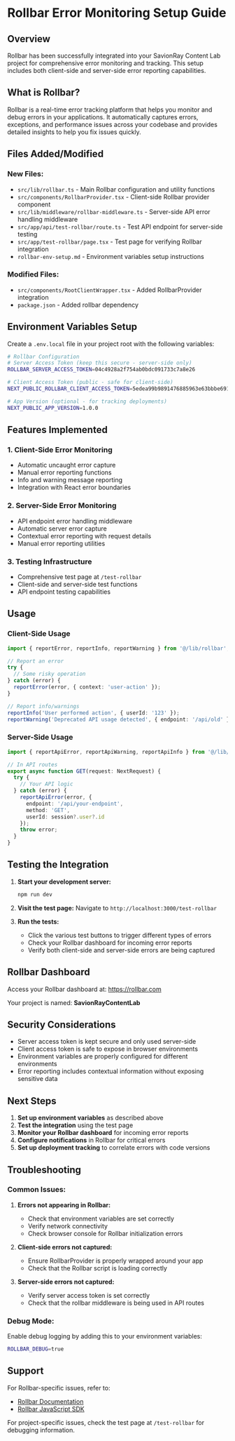 # Rollbar Error Monitoring Setup Guide

## Overview

Rollbar has been successfully integrated into your SavionRay Content Lab project for comprehensive error monitoring and tracking. This setup includes both client-side and server-side error reporting capabilities.

## What is Rollbar?

Rollbar is a real-time error tracking platform that helps you monitor and debug errors in your applications. It automatically captures errors, exceptions, and performance issues across your codebase and provides detailed insights to help you fix issues quickly.

## Files Added/Modified

### New Files:
- `src/lib/rollbar.ts` - Main Rollbar configuration and utility functions
- `src/components/RollbarProvider.tsx` - Client-side Rollbar provider component
- `src/lib/middleware/rollbar-middleware.ts` - Server-side API error handling middleware
- `src/app/api/test-rollbar/route.ts` - Test API endpoint for server-side testing
- `src/app/test-rollbar/page.tsx` - Test page for verifying Rollbar integration
- `rollbar-env-setup.md` - Environment variables setup instructions

### Modified Files:
- `src/components/RootClientWrapper.tsx` - Added RollbarProvider integration
- `package.json` - Added rollbar dependency

## Environment Variables Setup

Create a `.env.local` file in your project root with the following variables:

```bash
# Rollbar Configuration
# Server Access Token (keep this secure - server-side only)
ROLLBAR_SERVER_ACCESS_TOKEN=04c4928a2f754ab0bdc091733c7a8e26

# Client Access Token (public - safe for client-side)
NEXT_PUBLIC_ROLLBAR_CLIENT_ACCESS_TOKEN=5edea99b9891476885963e63bbbe691c

# App Version (optional - for tracking deployments)
NEXT_PUBLIC_APP_VERSION=1.0.0
```

## Features Implemented

### 1. Client-Side Error Monitoring
- Automatic uncaught error capture
- Manual error reporting functions
- Info and warning message reporting
- Integration with React error boundaries

### 2. Server-Side Error Monitoring
- API endpoint error handling middleware
- Automatic server error capture
- Contextual error reporting with request details
- Manual error reporting utilities

### 3. Testing Infrastructure
- Comprehensive test page at `/test-rollbar`
- Client-side and server-side test functions
- API endpoint testing capabilities

## Usage

### Client-Side Usage

```typescript
import { reportError, reportInfo, reportWarning } from '@/lib/rollbar';

// Report an error
try {
  // Some risky operation
} catch (error) {
  reportError(error, { context: 'user-action' });
}

// Report info/warnings
reportInfo('User performed action', { userId: '123' });
reportWarning('Deprecated API usage detected', { endpoint: '/api/old' });
```

### Server-Side Usage

```typescript
import { reportApiError, reportApiWarning, reportApiInfo } from '@/lib/middleware/rollbar-middleware';

// In API routes
export async function GET(request: NextRequest) {
  try {
    // Your API logic
  } catch (error) {
    reportApiError(error, {
      endpoint: '/api/your-endpoint',
      method: 'GET',
      userId: session?.user?.id
    });
    throw error;
  }
}
```

## Testing the Integration

1. **Start your development server:**
   ```bash
   npm run dev
   ```

2. **Visit the test page:**
   Navigate to `http://localhost:3000/test-rollbar`

3. **Run the tests:**
   - Click the various test buttons to trigger different types of errors
   - Check your Rollbar dashboard for incoming error reports
   - Verify both client-side and server-side errors are being captured

## Rollbar Dashboard

Access your Rollbar dashboard at: https://rollbar.com

Your project is named: **SavionRayContentLab**

## Security Considerations

- Server access token is kept secure and only used server-side
- Client access token is safe to expose in browser environments
- Environment variables are properly configured for different environments
- Error reporting includes contextual information without exposing sensitive data

## Next Steps

1. **Set up environment variables** as described above
2. **Test the integration** using the test page
3. **Monitor your Rollbar dashboard** for incoming error reports
4. **Configure notifications** in Rollbar for critical errors
5. **Set up deployment tracking** to correlate errors with code versions

## Troubleshooting

### Common Issues:

1. **Errors not appearing in Rollbar:**
   - Check that environment variables are set correctly
   - Verify network connectivity
   - Check browser console for Rollbar initialization errors

2. **Client-side errors not captured:**
   - Ensure RollbarProvider is properly wrapped around your app
   - Check that the Rollbar script is loading correctly

3. **Server-side errors not captured:**
   - Verify server access token is set correctly
   - Check that the rollbar middleware is being used in API routes

### Debug Mode:
Enable debug logging by adding this to your environment variables:
```bash
ROLLBAR_DEBUG=true
```

## Support

For Rollbar-specific issues, refer to:
- [Rollbar Documentation](https://docs.rollbar.com/docs/getting-started)
- [Rollbar JavaScript SDK](https://docs.rollbar.com/docs/javascript)

For project-specific issues, check the test page at `/test-rollbar` for debugging information.
